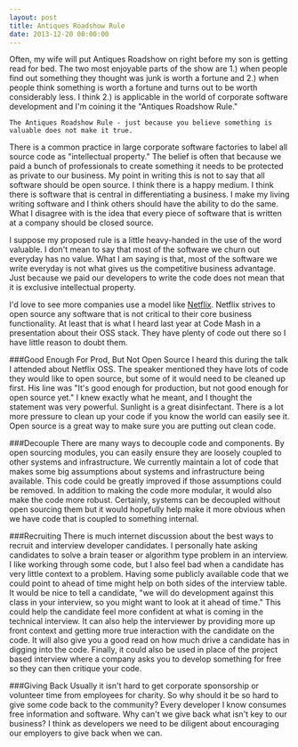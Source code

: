 ```yaml
---
layout: post
title: Antiques Roadshow Rule
date: 2013-12-20 00:00:00
---
```


Often, my wife will put Antiques Roadshow on right before my son is getting read for bed. The two most enjoyable parts of the show are 1.) when people find out something they thought was junk is worth a fortune and 2.) when people think something is worth a fortune and turns out to be worth considerably less. I think 2.) is applicable in the world of corporate software development and I'm coining it the "Antiques Roadshow Rule."

	The Antiques Roadshow Rule - just because you believe something is valuable does not make it true.

There is a common practice in large corporate software factories to label all source code as "intellectual property." The belief is often that because we paid a bunch of professionals to create something it needs to be protected as private to our business. My point in writing this is not to say that all software should be open source. I think there is a happy medium. I think there is software that is central in differentiating a business. I make my living writing software and I think others should have the ability to do the same. What I disagree with is the idea that every piece of software that is written at a company should be closed source.

I suppose my proposed rule is a little heavy-handed in the use of the word valuable. I don't mean to say that most of the software we churn out everyday has no value. What I am saying is that, most of the software we write everyday is not what gives us the competitive business advantage. Just because we paid our developers to write the code does not mean that it is exclusive intellectual property.

I'd love to see more companies use a model like [Netflix](http://netflix.github.io/#repo). Netflix strives to open source any software that is not critical to their core business functionality. At least that is what I heard last year at Code Mash in a presentation about their OSS stack. They have plenty of code out there so I have little reason to doubt them.

###Good Enough For Prod, But Not Open Source
I heard this during the talk I attended about Netflix OSS. The speaker mentioned they have lots of code they would like to open source, but some of it would need to be cleaned up first. His line was "It's good enough for production, but not good enough for open source yet." I knew exactly what he meant, and I thought the statement was very powerful. Sunlight is a great disinfectant. There is a lot more pressure to clean up your code if you know the world can easily see it. Open source is a great way to make sure you are putting out clean code.

###Decouple
There are many ways to decouple code and components. By open sourcing modules, you can easily ensure they are loosely coupled to other systems and infrastructure. We currently maintain a lot of code that makes some big assumptions about systems and infrastructure being available. This code could be greatly improved if those assumptions could be removed. In addition to making the code more modular, it would also make the code more robust. Certainly, systems can be decoupled without open sourcing them but it would hopefully help make it more obvious when we have code that is coupled to something internal.

###Recruiting
There is much internet discussion about the best ways to recruit and interview developer candidates. I personally hate asking candidates to solve a brain teaser or algorithm type problem in an interview. I like working through some code, but I also feel bad when a candidate has very little context to a problem. Having some publicly available code that we could point to ahead of time might help on both sides of the interview table. It would be nice to tell a candidate, "we will do development against this class in your interview, so you might want to look at it ahead of time." This could help the candidate feel more confident at what is coming in the technical interview. It can also help the interviewer by providing more up front context and getting more true interaction with the candidate on the code. It will also give you a good read on how much drive a candidate has in digging into the code. Finally, it could also be used in place of the project based interview where a company asks you to develop something for free so they can then critique your code. 

###Giving Back
Usually it isn't hard to get corporate sponsorship or volunteer time from employees for charity. So why should it be so hard to give some code back to the community? Every developer I know consumes free information and software. Why can't we give back what isn't key to our business?  I think as developers we need to be diligent about encouraging our employers to give back when we can. 

